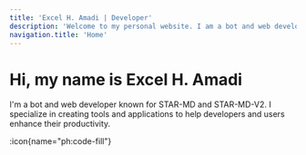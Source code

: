 ```yaml
---
title: 'Excel H. Amadi | Developer'
description: 'Welcome to my personal website. I am a bot and web developer.'
navigation.title: 'Home'
---
```


# Hi, my name is Excel H. Amadi

I'm a bot and web developer known for STAR-MD and STAR-MD-V2. I specialize in creating tools and applications to help developers and users enhance their productivity.

:icon{name="ph:code-fill"}